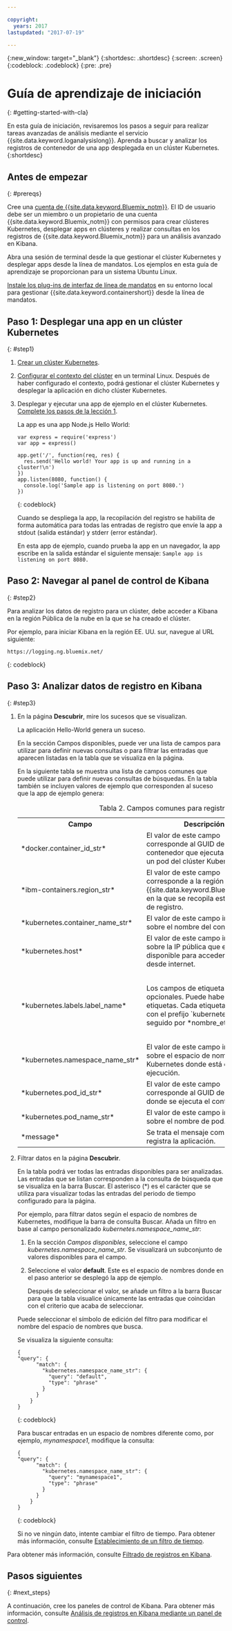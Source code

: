 ```yaml
---

copyright:
  years: 2017
lastupdated: "2017-07-19"

---
```


{:new_window: target="_blank"}
{:shortdesc: .shortdesc}
{:screen: .screen}
{:codeblock: .codeblock}
{:pre: .pre}

# Guía de aprendizaje de iniciación
{: #getting-started-with-cla}

En esta guía de iniciación, revisaremos los pasos a seguir para realizar tareas avanzadas de análisis mediante el servicio {{site.data.keyword.loganalysislong}}. Aprenda a buscar y analizar los registros de contenedor de una app desplegada en un clúster Kubernetes.
{:shortdesc}

## Antes de empezar
{: #prereqs}

Cree una [cuenta de {{site.data.keyword.Bluemix_notm}}](https://console.bluemix.net/registration/). El ID de usuario debe ser un miembro o un propietario de una cuenta {{site.data.keyword.Bluemix_notm}} con permisos para crear clústeres Kubernetes, desplegar apps en clústeres y realizar consultas en los registros de {{site.data.keyword.Bluemix_notm}} para un análisis avanzado en Kibana.

Abra una sesión de terminal desde la que gestionar el clúster Kubernetes y desplegar apps desde la línea de mandatos. Los ejemplos en esta guía de aprendizaje se proporcionan para un sistema Ubuntu Linux.

[Instale los plug-ins de interfaz de línea de mandatos](/docs/containers/cs_cli_install.html#cs_cli_install_steps) en su entorno local para gestionar {{site.data.keyword.containershort}} desde la línea de mandatos. 



## Paso 1: Desplegar una app en un clúster Kubernetes
{: #step1}

1. [Crear un clúster Kubernetes](/docs/containers/cs_cluster.html#cs_cluster_ui).

2. [Configurar el contexto del clúster](/docs/containers/cs_cli_install.html#cs_cli_configure) en un terminal Linux. Después de haber configurado el contexto, podrá gestionar el clúster Kubernetes y desplegar la aplicación en dicho clúster Kubernetes.

3. Desplegar y ejecutar una app de ejemplo en el clúster Kubernetes. [Complete los pasos de la lección 1](/docs/containers/cs_tutorials.html#cs_apps_tutorial).

    La app es una app Node.js Hello World:

    ```
    var express = require('express')
    var app = express()

    app.get('/', function(req, res) {
      res.send('Hello world! Your app is up and running in a cluster!\n')
    })
    app.listen(8080, function() {
      console.log('Sample app is listening on port 8080.')
    })
    ```
	{: codeblock}

    Cuando se despliega la app, la recopilación del registro se habilita de forma automática para todas las entradas de registro que envíe la app a stdout (salida estándar) y stderr (error estándar). 

    En esta app de ejemplo, cuando prueba la app en un navegador, la app escribe en la salida estándar el siguiente mensaje: `Sample app is listening on port 8080.`

## Paso 2: Navegar al panel de control de Kibana
{: #step2}

Para analizar los datos de registro para un clúster, debe acceder a Kibana en la región Pública de la nube en la que se ha creado el clúster. 

Por ejemplo, para iniciar Kibana en la región EE. UU. sur, navegue al URL siguiente:

```
https://logging.ng.bluemix.net/ 
```
{: codeblock}

    
    
## Paso 3: Analizar datos de registro en Kibana
{: #step3}

1. En la página **Descubrir**, mire los sucesos que se visualizan. 

    La aplicación Hello-World genera un suceso.
    
    En la sección Campos disponibles, puede ver una lista de campos para utilizar para definir nuevas consultas o para filtrar las entradas que aparecen listadas en la tabla que se visualiza en la página.
    
    En la siguiente tabla se muestra una lista de campos comunes que puede utilizar para definir nuevas consultas de búsquedas. En la tabla también se incluyen valores de ejemplo que corresponden al suceso que la app de ejemplo genera:
    
     <table>
              <caption>Tabla 2. Campos comunes para registros de contenedor </caption>
               <tr>
                <th align="center">Campo</th>
                <th align="center">Descripción</th>
                <th align="center">Ejemplo</th>
              </tr>
              <tr>
                <td>*docker.container_id_str*</td>
                <td> El valor de este campo corresponde al GUID del contenedor que ejecuta la app en un pod del clúster Kubernetes.</td>
                <td></td>
              </tr>
              <tr>
                <td>*ibm-containers.region_str*</td>
                <td>El valor de este campo corresponde a la región de {{site.data.keyword.Bluemix_notm}} en la que se recopila esta entrada de registro.</td>
                <td>us-south</td>
              </tr>
              <tr>
                <td>*kubernetes.container_name_str*</td>
                <td>El valor de este campo informa sobre el nombre del contenedor.</td>
                <td>hello-world-deployment</td>
              </tr>
              <tr>
                <td>*kubernetes.host*</td>
                <td>El valor de este campo informe sobre la IP pública que está disponible para acceder a la app desde internet. </td>
                <td>169.47.218.231</td>
              </tr>
              <tr>
                <td>*kubernetes.labels.label_name*</td>
                <td>Los campos de etiqueta son opcionales. Puede haber 0 o más etiquetas. Cada etiqueta empieza con el prefijo `kubernetes.labels.` seguido por *nombre_etiqueta*. </td>
                <td>En la app de ejemplo, puede ver dos etiquetas: <br>* *kubernetes.labels.pod-template-hash_str* = 3355293961 <br>* *kubernetes.labels.run_str* =	hello-world-deployment  </td>
              </tr>
              <tr>
                <td>*kubernetes.namespace_name_str*</td>
                <td>El valor de este campo informa sobre el espacio de nombres de Kubernetes donde está el pod en ejecución. </td>
                <td>default</td>
              </tr>
              <tr>
                <td>*kubernetes.pod_id_str*</td>
                <td>El valor de este campo corresponde al GUID del pod donde se ejecuta el contenedor. </td>
                <td>d695f346-xxxx-xxxx-xxxx-aab0b50f7315</td>
              </tr>
              <tr>
                <td>*kubernetes.pod_name_str*</td>
                <td>El valor de este campo informa sobre el nombre de pod.</td>
                <td>hello-world-deployment-3xxxxxxx1-xxxxx8</td>
              </tr>
              <tr>
                <td>*message*</td>
                <td>Se trata el mensaje completo que registra la aplicación.</td>
                <td>Sample app is listening on port 8080.</td>
              </tr>
        </table>
    
2. Filtrar datos en la página **Descubrir**.  

    En la tabla podrá ver todas las entradas disponibles para ser analizadas. Las entradas que se listan corresponden a la consulta de búsqueda que se visualiza en la barra Buscar. El asterisco (*) es el carácter que se utiliza para visualizar todas las entradas del periodo de tiempo configurado para la página. 
    
    Por ejemplo, para filtrar datos según el espacio de nombres de Kubernetes, modifique la barra de consulta Buscar. Añada un filtro en base al campo personalizado *kubernetes.namespace_name_str*:
    
    1. En la sección *Campos disponibles*, seleccione el campo *kubernetes.namespace_name_str*. Se visualizará un subconjunto de valores disponibles para el campo.    
    
    2. Seleccione el valor **default**. Este es el espacio de nombres donde en el paso anterior se desplegó la app de ejemplo.
    
        Después de seleccionar el valor, se añade un filtro a la barra Buscar para que la tabla visualice únicamente las entradas que coincidan con el criterio que acaba de seleccionar.     
    
    Puede seleccionar el símbolo de edición del filtro para modificar el nombre del espacio de nombres que busca.   
    
    Se visualiza la siguiente consulta:
    
    ```
	{
    "query": {
          "match": {
            "kubernetes.namespace_name_str": {
              "query": "default",
              "type": "phrase"
            }
          }
        }
    }
    ```
	{: codeblock}
    
    Para buscar entradas en un espacio de nombres diferente como, por ejemplo, *mynamespace1*, modifique la consulta:
    
    ```
	{
    "query": {
          "match": {
            "kubernetes.namespace_name_str": {
              "query": "mynamespace1",
              "type": "phrase"
            }
          }
        }
    }
    ```
	{: codeblock}
    
    Si no ve ningún dato, intente cambiar el filtro de tiempo. Para obtener más información, consulte [Establecimiento de un filtro de tiempo](/docs/services/CloudLogAnalysis/kibana/filter_logs.html#set_time_filter).
    

Para obtener más información, consulte [Filtrado de registros en Kibana](/docs/services/CloudLogAnalysis/kibana/filter_logs.html#filter_logs).


## Pasos siguientes
{: #next_steps}

A continuación, cree los paneles de control de Kibana. Para obtener más información, consulte [Análisis de registros en Kibana mediante un panel de control](/docs/services/CloudLogAnalysis/kibana/analize_logs_dashboard.html#analize_logs_dashboard).
                                                                                                                      

